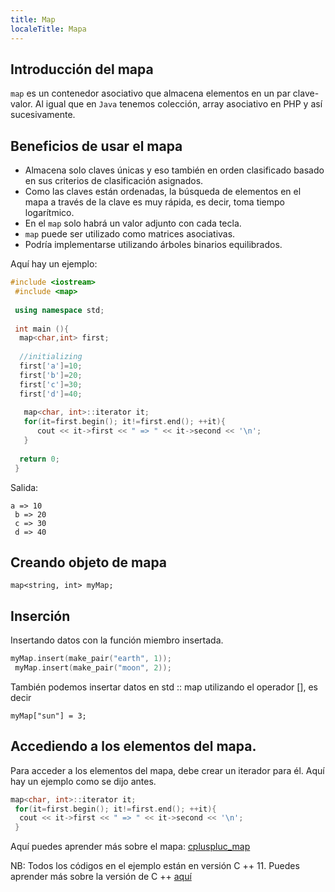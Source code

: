 ```yaml
---
title: Map
localeTitle: Mapa
---
```

## Introducción del mapa

`map` es un contenedor asociativo que almacena elementos en un par clave-valor. Al igual que en `Java` tenemos colección, array asociativo en PHP y así sucesivamente.

## Beneficios de usar el mapa

*   Almacena solo claves únicas y eso también en orden clasificado basado en sus criterios de clasificación asignados.
*   Como las claves están ordenadas, la búsqueda de elementos en el mapa a través de la clave es muy rápida, es decir, toma tiempo logarítmico.
*   En el `map` solo habrá un valor adjunto con cada tecla.
*   `map` puede ser utilizado como matrices asociativas.
*   Podría implementarse utilizando árboles binarios equilibrados.

Aquí hay un ejemplo:

```c++
#include <iostream> 
 #include <map> 
 
 using namespace std; 
 
 int main (){ 
  map<char,int> first; 
 
  //initializing 
  first['a']=10; 
  first['b']=20; 
  first['c']=30; 
  first['d']=40; 
 
   map<char, int>::iterator it; 
   for(it=first.begin(); it!=first.end(); ++it){ 
      cout << it->first << " => " << it->second << '\n'; 
   } 
 
  return 0; 
 } 
```

Salida:
```
a => 10 
 b => 20 
 c => 30 
 d => 40 
```

## Creando objeto de mapa

`map<string, int> myMap;`

## Inserción

Insertando datos con la función miembro insertada.

```c++
myMap.insert(make_pair("earth", 1)); 
 myMap.insert(make_pair("moon", 2)); 
```

También podemos insertar datos en std :: map utilizando el operador \[\], es decir

`myMap["sun"] = 3;`

## Accediendo a los elementos del mapa.

Para acceder a los elementos del mapa, debe crear un iterador para él. Aquí hay un ejemplo como se dijo antes.

```c++
map<char, int>::iterator it; 
 for(it=first.begin(); it!=first.end(); ++it){ 
  cout << it->first << " => " << it->second << '\n'; 
 } 
```

Aquí puedes aprender más sobre el mapa: [cpluspluc\_map](http://www.cplusplus.com/reference/map/map/map/)

NB: Todos los códigos en el ejemplo están en versión C ++ 11. Puedes aprender más sobre la versión de C ++ [aquí](http://en.cppreference.com/w/cpp/compiler_support)